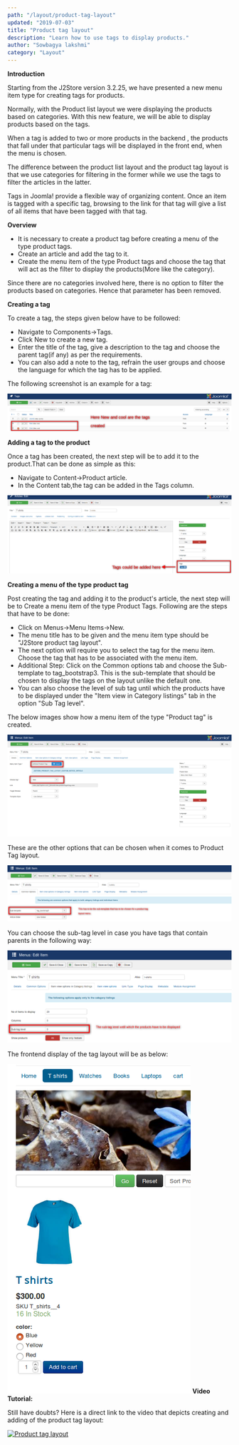 ```yaml
---
path: "/layout/product-tag-layout"
updated: "2019-07-03"
title: "Product tag layout"
description: "Learn how to use tags to display products."
author: "Sowbagya lakshmi"
category: "Layout"
---
```


**Introduction**

Starting from the J2Store version 3.2.25, we have presented a new menu item type for creating tags for products.

Normally, with the Product list layout we were displaying the products based on categories. With this new feature, we will be able to display products based on the tags.

When a tag is added to two or more products in the backend , the products that fall under that particular tags will be displayed in the front end, when the menu is chosen.

The difference between the product list layout and the product tag layout is that we use categories for filtering in the former while we use the tags to filter the articles in the latter.

Tags in Joomla! provide a flexible way of organizing content. Once an item is tagged with a specific tag, browsing to the link for that tag will give a list of all items that have been tagged with that tag.

**Overview**

- It is necessary to create a product tag before creating a menu of the type product tags.
- Create an article and add the tag to it.
- Create the menu item of the type Product tags and choose the tag that will act as the filter to display the products(More like the category).

Since there are no categories involved here, there is no option to filter the products based on categories. Hence that parameter has been removed.

**Creating a tag**

To create a tag, the steps given below have to be followed:

- Navigate to Components->Tags.
- Click New to create a new tag.
- Enter the title of the tag, give a description to the tag and choose the parent tag(if any) as per the requirements.
- You can also add a note to the tag, refrain the user groups and choose the language for which the tag has to be applied.

The following screenshot is an example for a tag:

![Creating a tag](../../images/layout/product-tag-layout/creatingatag.png)

**Adding a tag to the product**

Once a tag has been created, the next step will be to add it to the product.That can be done as simple as this:

- Navigate to Content->Product article.
- In the Content tab,the tag can be added in the Tags column.

![Adding a tag to a product](../../images/layout/product-tag-layout/addingtagtoproduct.png)


**Creating a menu of the type product tag**

Post creating the tag and adding it to the product's article, the next step will be to Create a menu item of the type Product Tags. Following are the steps that have to be done:

- Click on Menus->Menu Items->New.
- The menu title has to be given and the menu item type should be "J2Store product tag layout".
- The next option will require you to select the tag for the menu item. Choose the tag that has to be associated with the menu item.
- Additional Step: Click on the Common options tab and choose the Sub-template to tag\_bootstrap3. This is the sub-template that should be chosen to display the tags on the layout unlike the default one.
- You can also choose the level of sub tag until which the products have to be displayed under the "Item view in Category listings" tab in the option "Sub Tag level".

The below images show how a menu item of the type "Product tag" is created.

![Menu of tag view type](../../images/layout/product-tag-layout/producttagmenu-menu.png)

These are the other options that can be chosen when it comes to Product Tag layout.

![Subtemplate](../../images/layout/product-tag-layout/producttagsubtemplate.png)


You can choose the sub-tag level in case you have tags that contain parents in the following way:

![Subtag level](../../images/layout/product-tag-layout/producttagsubtaglevel.png)

The frontend display of the tag layout will be as below:

![Tag view frontend](../../images/layout/product-tag-layout/producttagfrontend.png)
**Video Tutorial:**

Still have doubts? Here is a direct link to the video that depicts creating and adding of the product tag layout:

[![Product tag layout](https://img.youtube.com/vi/51J1UkeRu3Y/0.jpg)](https://youtu.be/W9rXbCrKeEg "Product tag layout")

